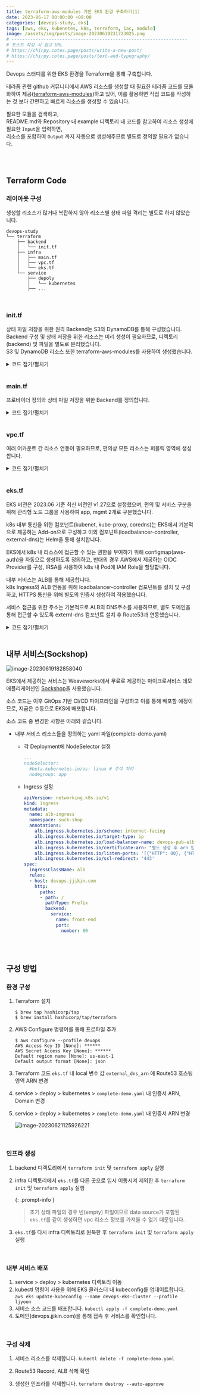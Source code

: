 ```yaml
---
title: terraform-aws-modules 기반 EKS 환경 구축하기(1)
date: 2023-06-17 00:00:00 +09:00
categories: [devops-study, eks]
tags: [aws, eks, kubenetes, k8s, terraform, iac, module]
image: /assets/img/posts/image-20230619231723025.png
# ------------------------------------------------------------------
# 포스트 작성 시 참고 URL
# https://chirpy.cotes.page/posts/write-a-new-post/
# https://chirpy.cotes.page/posts/text-and-typography/
---
```


Devops 스터디를 위한 EKS 환경을 Terraform을 통해 구축합니다.

테라폼 관련 github 커뮤니티에서 AWS 리소스를 생성할 때 필요한 테라폼 코드를 모듈화하여 제공([terraform-aws-modules](https://github.com/terraform-aws-modules))하고 있어, 이를 활용하면 직접 코드를 작성하는 것 보다 간편하고 빠르게 리소스를 생성할 수 있습니다.

 

필요한 모듈을 검색하고,  
README.md와 Repository 내 example 디렉토리 내 코드를 참고하여 리소스 생성에 필요한 `Input`을 입력하면,  
리소스를 포함하여  `Output` 까지 자동으로 생성해주므로 별도로 정의할 필요가 없습니다.

<br>

<br>

## Terraform Code

### 레이아웃 구성

생성할 리소스가 많거나 복잡하지 않아 리소스별 상태 파일 격리는 별도로 하지 않았습니다.

```
devops-study
└── terraform
    ├── backend
    │   └── init.tf
    ├── infra
    │   ├── main.tf
    │   ├── vpc.tf
    │   └── eks.tf
    └── service
        ├── depoly
        │   └── kubernetes
        ├── ...
```

<br>

### init.tf

상태 파일 저장을 위한 원격 Backend는 S3와 DynamoDB를 통해 구성했습니다.   
Backend 구성 및 상태 저장을 위한 리소스는 미리 생성이 필요하므로, 디렉토리(backend) 및 파일을 별도로 분리했습니다.   
S3 및 DynamoDB 리소스 또한 terraform-aws-modules를 사용하여 생성했습니다.

<details markdown="1">
  <summary>코드 접기/펼치기</summary>


```hcl
terraform {
  required_version = ">= 1.0"
  required_providers {
    aws = {
      source  = "hashicorp/aws"
      version = ">= 5.0.0"
    }
  }
}

provider "aws" {
  profile = "ljyoon"
  region = "us-east-1"
}

module "s3_bucket" {
  source = "terraform-aws-modules/s3-bucket/aws"

  bucket = "devops-s3-tfstate"
  acl    = "private"

  control_object_ownership = true
  object_ownership         = "ObjectWriter"

  versioning = {
    enabled = true
  }
}

module "dynamodb_table" {
  source   = "terraform-aws-modules/dynamodb-table/aws"

  name     = "devops-table-tfstate"
  hash_key = "LockID"
  billing_mode = "PAY_PER_REQUEST"  # On-demand, 요청만큼만 지불하는 방식
  attributes = [
    {
      name ="LockID"
      type = "S"  # String
    }
  ]
}
```

</details>

<br>

### main.tf

프로바이더 정의와 상태 파일 저장을 위한 Backend를 정의합니다.

<details markdown="1">
  <summary>코드 접기/펼치기</summary>


```hcl
terraform {
  required_version = ">= 1.0"
  required_providers {
    aws = {
      source  = "hashicorp/aws"
      version = ">= 5.0.0"
    }
  }

  backend "s3" {
    profile        = "ljyoon"
    bucket         = "devops-s3-tfstate"
    key            = "devops/terraform.tfstate"
    dynamodb_table = "devops-table-tfstate"
    region         = "us-east-1"
    encrypt        = true
  }
}

provider "aws" {
  profile = "ljyoon"
  region = "us-east-1"
}
```

</details>

<br>

### vpc.tf

여러 어카운트 간 리소스 연동이 필요하므로, 편의상 모든 리소스는 퍼블릭 영역에 생성합니다.

<details markdown="1">
  <summary>코드 접기/펼치기</summary>


```hcl
module "vpc" {
  source = "terraform-aws-modules/vpc/aws"

  name = "devops-vpc"
  cidr = "192.168.0.0/16"

  azs              = ["us-east-1a", "us-east-1c"]
  public_subnets   = ["192.168.0.0/20", "192.168.16.0/20"]
  public_subnet_names = ["devops-pub-a-sn", "devops-pub-c-sn"]
  public_subnet_tags = {
    "kubernetes.io/role/elb" = 1  # 해당 태그 지정 시, k8s 내에서 ingress 생성 시 서브넷 자동 지정
  }

  enable_nat_gateway = false
  enable_dns_hostnames = true
  enable_dns_support = true
  map_public_ip_on_launch = true  # 퍼블릭 서브넷 내 생성되는 리소스에 자동으로 퍼블릭 IP를 할당한다.

  tags = {
    CreatedBy = "Terraform"
  }
}
```

</details>

<br>

### eks.tf

EKS 버전은 2023.06 기준 최신 버전인 v1.27으로 설정했으며, 편의 및 서비스 구분을 위해 관리형 노드 그룹을 사용하여 app, mgmt 2개로 구분했습니다.

k8s 내부 통신을 위한 컴포넌트(kubenet, kube-proxy, coredns)는 EKS에서 기본적으로 제공하는 Add-on으로 구성하고 이외 컴포넌트(loadbalancer-controller, external-dns)는 Helm을 통해 설치합니다.

EKS에서 k8s 내 리소스에 접근할 수 있는 권한을 부여하기 위해 configmap(aws-auth)을 자동으로 생성하도록 정의하고, 반대의 경우 AWS에서 제공하는 OIDC Provider를 구성, IRSA를 사용하여 k8s 내 Pod에 IAM Role을 할당합니다.

내부 서비스는 ALB를 통해 제공합니다.  
k8s Ingress와 ALB 연동을 위해 loadbalancer-controller 컴포넌트를 설치 및 구성하고, HTTPS 통신을 위해 별도의 인증서 생성하여 적용했습니다.

서비스 접근을 위한 주소는 기본적으로 ALB의 DNS주소를 사용하므로, 별도 도메인을 통해 접근할 수 있도록 externl-dns 컴포넌트 설치 후 Route53과 연동했습니다.

<details markdown="1">
  <summary>코드 접기/펼치기</summary>

```hcl
# Terraform에서 k8s에 접근할 수 있도록 인증 정보를 제공한다.
provider "kubernetes" {
  host                   = module.eks.cluster_endpoint
  cluster_ca_certificate = base64decode(module.eks.cluster_certificate_authority_data)
  token                  = data.aws_eks_cluster_auth.eks.token
}
# Terraform에서 helm을 통해 k8s 내 Add-on를 설치할 수 있도록 인증 정보를 제공한다.
provider "helm" {
  kubernetes {
    host                   = module.eks.cluster_endpoint
    cluster_ca_certificate = base64decode(module.eks.cluster_certificate_authority_data)
    token                  = data.aws_eks_cluster_auth.eks.token
  }
}

data "aws_availability_zones" "available" {}

# Terraform에서 AWS의 계정 ID를 참조하기 위해 정의한다. 사용은 ${data.aws_caller_identity.current.account_id}
data "aws_caller_identity" "current" {}

# EKS 클러스터와 통신하기 위한 인증 토큰을 가져온다.
data "aws_eks_cluster_auth" "eks" {name = module.eks.cluster_name}

# VPC 상태를 가져온다.
data "terraform_remote_state" "remote" {
  backend = "s3"
  config = {
    profile = "ljyoon"
    bucket         = "devops-s3-tfstate"
    key            = "devops/terraform.tfstate"
    dynamodb_table = "devops-table-tfstate"
    region         = "us-east-1"
  }
}

locals {
  name              = "devops-eks"
  vpc_id            = data.terraform_remote_state.remote.outputs.vpc_id
  subnet_ids        = data.terraform_remote_state.remote.outputs.public_subnets
  external_dns_arn  = "arn:aws:route53:::hostedzone/Z08574211BOF867DLRAI2"  # 개인용 Route53 HostingZone
  external_cert_arn = "arn:aws:acm:us-east-1:371604478497:certificate/725fd9d7-5e31-4750-a161-4f67cd6bb9f0"
  tags = {
    CreatedBy = "Terraform"
  }
}

################################################################################
### EKS Module
################################################################################
module "eks" {
  source  = "terraform-aws-modules/eks/aws"

  cluster_name                   = "${local.name}-cluster"
  cluster_version                = 1.27
  cluster_endpoint_public_access = true

  # EKS Add-On 정의
  cluster_addons = {
    coredns = {
      most_recent       = true
      resolve_conflicts = "OVERWRITE"
    }
    kube-proxy = {
      most_recent = true
    }
    vpc-cni = {
      most_recent              = true
      before_compute           = true  # 워커 노드가 프로비저닝되기 전 vpc-cni가 배포되어야한다. 배포 전 워커 노드가 프로비저닝 되면 파드 IP 할당 이슈 발생
      resolve_conflicts        = "OVERWRITE"
      service_account_role_arn = module.vpc_cni_irsa_role.iam_role_arn  # IRSA(k8s ServiceAccount에 IAM 역할을 사용한다)
      configuration_values     = jsonencode({
        env = {
          ENABLE_PREFIX_DELEGATION = "true"  # prefix assignment mode 활성화
          WARM_PREFIX_TARGET       = "1"  # 기본 권장 값
        }
      })
    }
  }

  vpc_id     = local.vpc_id
  subnet_ids = local.subnet_ids

  # aws-auth configmap
  manage_aws_auth_configmap = true  # AWS -> EKS 접근을위한 configmap 자동 생성

  # 관리형 노드그룹에 사용할 공통 사항 정의
  eks_managed_node_group_defaults = {
    ami_type                   = "AL2_x86_64"
    instance_types             = ["t3.medium"]
    capacity_type              = "SPOT"
    iam_role_attach_cni_policy = true
    use_name_prefix            = false  # false하지 않으면 리소스 이름 뒤 임의의 난수값이 추가되어 생성됨
    use_custom_launch_template = false  # AWS EKS 관리 노드 그룹에서 제공하는 기본 템플릿을 사용
    block_device_mappings = {
      xvda = {
        device_name = "/dev/xvda"
        ebs = {
          volume_size           = 30
          volume_type           = "gp3"
          delete_on_termination = true
        }
      }
    }
    remote_access = {  # Remote access cannot be specified with a launch template
      ec2_ssh_key               = module.key_pair.key_pair_name
      source_security_group_ids = [aws_security_group.remote_access.id]
      tags = {
        "kubernetes.io/cluster/devops-eks-cluster" = "owned"  # AWS LB Controller 사용을 위한 요구 사항
      }
    }

    tags = local.tags
  }

  # 관리형 노드 그룹 정의
  eks_managed_node_groups = {
    devops-eks-app-ng = {
      name         = "${local.name}-app-ng"
      labels = {
        nodegroup = "app"
      }
      desired_size = 1
      min_size     = 1
      max_size     = 1
    }

    devops-eks-mgmt-ng = {
      name         = "${local.name}-mgmt-ng"
      labels = {
        nodegroup = "mgmt"
      }      
      desired_size = 1
      min_size     = 1
      max_size     = 1
    } 
  }
}

# 각종 Add-on에 필요한 IRSA 생성해주는 모듈
# https://github.com/terraform-aws-modules/terraform-aws-iam/tree/master/modules/iam-role-for-service-accounts-eks
module "vpc_cni_irsa_role" { 
  source = "terraform-aws-modules/iam/aws//modules/iam-role-for-service-accounts-eks"

  role_name             = "${local.name}-vpc-cni-irsa-role"
  attach_vpc_cni_policy = true
  vpc_cni_enable_ipv4   = true

  oidc_providers = {
    main = {
      provider_arn               = module.eks.oidc_provider_arn
      namespace_service_accounts = ["kube-system:aws-node"]
    }
  }

  tags = local.tags
}

module "load_balancer_controller_irsa_role" {
  source = "terraform-aws-modules/iam/aws//modules/iam-role-for-service-accounts-eks"

  role_name                              = "${local.name}-lb-controller-irsa-role"
  attach_load_balancer_controller_policy = true  # 이 Input을 기준으로 목적에 맞는 Role이 생성됨.
  
  oidc_providers = {
    main = {
      provider_arn               = module.eks.oidc_provider_arn
      namespace_service_accounts = ["kube-system:aws-load-balancer-controller"]
    }
  }

  tags = local.tags
}

module "load_balancer_controller_targetgroup_binding_only_irsa_role" {
  source = "terraform-aws-modules/iam/aws//modules/iam-role-for-service-accounts-eks"

  role_name = "${local.name}-lb-controller-tg-binding-only-irsa-role"
  attach_load_balancer_controller_targetgroup_binding_only_policy = true  # 이 Input을 기준으로 목적에 맞는 Role이 생성됨.

  oidc_providers = {
    main = {
      provider_arn               = module.eks.oidc_provider_arn
      namespace_service_accounts = ["kube-system:aws-load-balancer-controller"]
    }
  }

  tags = local.tags
}

module "external_dns_irsa_role" {
  source = "terraform-aws-modules/iam/aws//modules/iam-role-for-service-accounts-eks"

  role_name                     = "${local.name}-externaldns-irsa-role"
  attach_external_dns_policy    = true  # 이 Input을 기준으로 목적에 맞는 Role이 생성됨.
  external_dns_hosted_zone_arns = [local.external_dns_arn]

  oidc_providers = {
    main = {
      provider_arn               = module.eks.oidc_provider_arn
      namespace_service_accounts = ["kube-system:external-dns"]
    }
  }

  tags = local.tags
}


module "key_pair" {
  source  = "terraform-aws-modules/key-pair/aws"
  version = "~> 2.0"

  key_name_prefix    = "devops-eks-cluster"
  create_private_key = true
}

resource "aws_security_group" "remote_access" {
  name_prefix = "${local.name}-cluster-remote-access"
  description = "Allow remote SSH access"
  vpc_id      = local.vpc_id

  ingress {
    description = "SSH access"
    from_port   = 22
    to_port     = 22
    protocol    = "tcp"
    cidr_blocks = ["0.0.0.0/0"]
  }
  egress {
    from_port   = 0
    to_port     = 0
    protocol    = "-1"
    cidr_blocks = ["0.0.0.0/0"]
  }
}

resource "kubernetes_service_account" "aws-load-balancer-controller" {
  metadata {
    name        = "aws-load-balancer-controller"
    namespace   = "kube-system"
    annotations = {
      "eks.amazonaws.com/role-arn" = module.load_balancer_controller_irsa_role.iam_role_arn  # irsa 생성 모듈에서 output으로 iam_role_arn을 제공한다.
    }

    labels = {
      "app.kubernetes.io/component" = "controller"
      "app.kubernetes.io/name" = "aws-load-balancer-controller"
    }

  }

  depends_on = [module.load_balancer_controller_irsa_role]
}

resource "kubernetes_service_account" "external-dns" {
  metadata {
    name        = "external-dns"
    namespace   = "kube-system"
    annotations = {
      "eks.amazonaws.com/role-arn" = module.external_dns_irsa_role.iam_role_arn
    }
  }

  depends_on = [module.external_dns_irsa_role]
}

### Helm
# https://github.com/GSA/terraform-kubernetes-aws-load-balancer-controller/blob/main/main.tf
# https://registry.terraform.io/providers/hashicorp/helm/latest/docs/resources/release
# https://kubernetes-sigs.github.io/aws-load-balancer-controller/v2.5/
resource "helm_release" "aws-load-balancer-controller" {
  name       = "aws-load-balancer-controller"
  namespace  = "kube-system"
  repository = "https://aws.github.io/eks-charts"
  chart      = "aws-load-balancer-controller"

  set {
    name = "clusterName"
    value = module.eks.cluster_name
  }
  set {
    name = "serviceAccount.create"
    value = false
  }
  set {
    name = "serviceAccount.name"
    value = "aws-load-balancer-controller"
  }  

  #depends_on = [kubernetes_service_account.aws-load-balancer-controller]
}

# https://tech.polyconseil.fr/external-dns-helm-terraform.html
# parameter https://github.com/kubernetes-sigs/external-dns/tree/master/charts/external-dns
resource "helm_release" "external_dns" {
  name       = "external-dns"
  namespace  = "kube-system"
  repository = "https://charts.bitnami.com/bitnami"
  chart      = "external-dns"
  wait       = false  ## 서비스가 완전히 올라올때 까지 대기
  set {
    name = "provider"
    value = "aws"
  }
  set {
    name = "serviceAccount.create"
    value = false
  }
  set {
    name = "serviceAccount.name"
    value = "external-dns"
  }
  set {
    name  = "policy"
    value = "sync"
  }     
}
```
</details>

<br>

## 내부 서비스(Sockshop)

![image-20230619182858040](/assets/img/posts/image-20230619182858040.png)

EKS에서 제공하는 서비스는 Weaveworks에서 무료로 제공하는 마이크로서비스 데모 애플리케이션인 [Sockshop](https://microservices-demo.github.io/)을 사용했습니다.

소스 코드는 이후 GitOps 기반 CI/CD 파이프라인을 구성하고 이를 통해 배포할 예정이므로, 지금은 수동으로 EKS에 배포합니다.

소스 코드 중 변경한 사항은 아래와 같습니다.

- 내부 서비스 리소스들을 정의하는 yaml 파일(complete-demo.yaml)

  - 각 Deployment에 NodeSelector 설정
    ```yaml
    ...
    nodeSelector:
      #beta.kubernetes.io/os: linux # 주석 처리
      nodegroup: app
    ```

  - Ingress 설정
    
    ```yaml
    apiVersion: networking.k8s.io/v1
    kind: Ingress
    metadata:
      name: alb-ingress
      namespace: sock-shop
      annotations:
        alb.ingress.kubernetes.io/scheme: internet-facing
        alb.ingress.kubernetes.io/target-type: ip
        alb.ingress.kubernetes.io/load-balancer-name: devops-pub-alb
        alb.ingress.kubernetes.io/certificate-arn: "별도 생성 후 arn 입력"
        alb.ingress.kubernetes.io/listen-ports: '[{"HTTP": 80}, {"HTTPS":443}]'
        alb.ingress.kubernetes.io/ssl-redirect: '443'
    spec:
      ingressClassName: alb
      rules:
      - host: devops.jjikin.com
        http:
          paths:
          - path: /
            pathType: Prefix
            backend:
              service:
                name: front-end
                port:
                  number: 80
    ```
    

<br>

<br>

## 구성 방법

### 환경 구성

1. Terraform 설치

   ```shell
   $ brew tap hashicorp/tap
   $ brew install hashicorp/tap/terraform
   ```

2. AWS Configure 명령어를 통해 프로파일 추가
   ```shell
   $ aws configure --profile devops
   AWS Access Key ID [None]: ******
   AWS Secret Access Key [None]: ******
   Default region name [None]: us-east-1
   Default output format [None]: json
   ```

3. Terraform 코드 `eks.tf` 내 local 변수 값 `external_dns_arn` 에 Route53 호스팅영역 ARN 변경

4. service > deploy > kubernetes > `complete-demo.yaml` 내 인증서 ARN, Domain 변경

5. service > deploy > kubernetes > `complete-demo.yaml` 내 인증서 ARN 변경

   ![image-20230621125926221](/assets/img/posts/image-20230621125926221.png)

   <br>

### 인프라 생성

1. backend 디렉토리에서 `terraform init`  및 `terraform apply`  실행

2. infra 디렉토리에서 `eks.tf`를 다른 곳으로 임시 이동시켜 제외한 후  `terraform init`  및 `terraform apply`  실행

   {: .prompt-info }

   > 초기 상태 파일의 경우 빈(empty) 파일이므로 data source가 포함된 `eks.tf`를 같이 생성하면 vpc 리소스 정보를 가져올 수 없기 때문입니다.

3. `eks.tf`를 다시 infra 디렉토리로 원복한 후  `terraform init`  및 `terraform apply`  실행

<br>

### 내부 서비스 배포

1. service > deploy > kubernetes 디렉토리 이동
2. kubectl 명령어 사용을 위해 EKS 클러스터 내 kubeconfig를 업데이트합니다.
   `aws eks update-kubeconfig --name devops-eks-cluster --profile ljyoon`
3. 서비스 소스 코드를 배포합니다.
   `kubectl apply -f complete-demo.yaml`
4. 도메인(devops.jjikin.com)을 통해 접속 후 서비스를 확인합니다.

<br>

### 구성 삭제

1. 서비스 리소스를 삭제합니다.
   `kubectl delete -f complete-demo.yaml`

2. Route53 Record, ALB 삭제 확인

3. 생성한 인프라를 삭제합니다.
   `terraform destroy --auto-approve`

